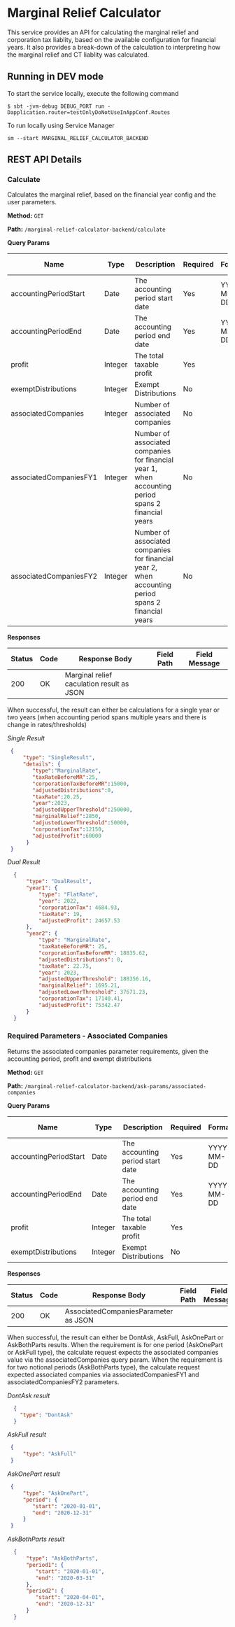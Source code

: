 # Marginal Relief Calculator

This service provides an API for calculating the marginal relief and corporation tax liablity, based on the available configuration for financial years. It
also provides a break-down of the calculation to interpreting how the marginal relief and CT liablity was calculated.

## Running in DEV mode

To start the service locally, execute the following command

```$ sbt -jvm-debug DEBUG_PORT run -Dapplication.router=testOnlyDoNotUseInAppConf.Routes ```

To run locally using Service Manager

```sm --start MARGINAL_RELIEF_CALCULATOR_BACKEND```

## REST API Details

### Calculate

Calculates the marginal relief, based on the financial year config and the user parameters.

**Method:** `GET`

**Path:** `/marginal-relief-calculator-backend/calculate`

**Query Params**

|Name|Type|Description|Required|Format|Example Value|
|----|----|-----------|--------|------|-------------|
|accountingPeriodStart|Date|The accounting period start date|Yes|YYYY-MM-DD|2023-01-01|
|accountingPeriodEnd|Date|The accounting period end date|Yes|YYYY-MM-DD|2023-01-01|
|profit|Integer|The total taxable profit|Yes||100000|
|exemptDistributions|Integer|Exempt Distributions|No||10000|
|associatedCompanies|Integer|Number of associated companies|No||1|
|associatedCompaniesFY1|Integer|Number of associated companies for financial year 1, when accounting period spans 2 financial years|No||1|
|associatedCompaniesFY2|Integer|Number of associated companies for financial year 2, when accounting period spans 2 financial years|No||1|

**Responses**

|Status|Code|Response Body|Field Path|Field Message|
|------|----|-------------|----------|-------------|
|200| OK| Marginal relief caculation result as JSON| | |

When successful, the result can either be calculations for a single year or two years (when accounting period spans multiple years and there is change in rates/thresholds)

*Single Result*

```json
 {
     "type": "SingleResult",
     "details": {
        "type":"MarginalRate",
        "taxRateBeforeMR":25,
        "corporationTaxBeforeMR":15000,
        "adjustedDistributions":0,
        "taxRate":20.25,
        "year":2023,
        "adjustedUpperThreshold":250000,
        "marginalRelief":2850,
        "adjustedLowerThreshold":50000,
        "corporationTax":12150,
        "adjustedProfit":60000
      }
 }
```
 *Dual Result*

```json
  {
      "type": "DualResult",
      "year1": {
          "type": "FlatRate",
          "year": 2022,
          "corporationTax": 4684.93,
          "taxRate": 19,
          "adjustedProfit": 24657.53
      },
      "year2": {
          "type": "MarginalRate",
          "taxRateBeforeMR": 25,
          "corporationTaxBeforeMR": 18835.62,
          "adjustedDistributions": 0,
          "taxRate": 22.75,
          "year": 2023,
          "adjustedUpperThreshold": 188356.16,
          "marginalRelief": 1695.21,
          "adjustedLowerThreshold": 37671.23,
          "corporationTax": 17140.41,
          "adjustedProfit": 75342.47
      }
  }
```

### Required Parameters - Associated Companies

Returns the associated companies parameter requirements, given the accounting period, profit and exempt distributions

**Method:** `GET`

**Path:** `/marginal-relief-calculator-backend/ask-params/associated-companies`

**Query Params**

|Name|Type|Description|Required|Format|Example Value|
|----|----|-----------|--------|------|-------------|
|accountingPeriodStart|Date|The accounting period start date|Yes|YYYY-MM-DD|2023-01-01|
|accountingPeriodEnd|Date|The accounting period end date|Yes|YYYY-MM-DD|2023-01-01|
|profit|Integer|The total taxable profit|Yes||100000|
|exemptDistributions|Integer|Exempt Distributions|No||10000|

**Responses**

|Status|Code|Response Body|Field Path|Field Message|
|------|----|-------------|----------|-------------|
|200| OK| AssociatedCompaniesParameter as JSON| | |

When successful, the result can either be DontAsk, AskFull, AskOnePart or AskBothParts results. When the requirement is for one period (AskOnePart or AskFull type), the calculate request expects the associated companies
value via the associatedCompanies query param. When the requirement is for two notional periods (AskBothParts type), the calculate request expected associated companies via associatedCompaniesFY1
and associatedCompaniesFY2 parameters.

*DontAsk result*

```json
  {
    "type": "DontAsk"
  }
```

*AskFull result*

```json
 {
     "type": "AskFull"
 }
```

*AskOnePart result*

```json
 {
     "type": "AskOnePart",
     "period": {
        "start": "2020-01-01",
        "end": "2020-12-31"
     }
 }
```
*AskBothParts result*

```json
  {
      "type": "AskBothParts",
      "period1": {
         "start": "2020-01-01",
         "end": "2020-03-31"
      },
      "period2": {
         "start": "2020-04-01",
         "end": "2020-12-31"
      }
  }
```

